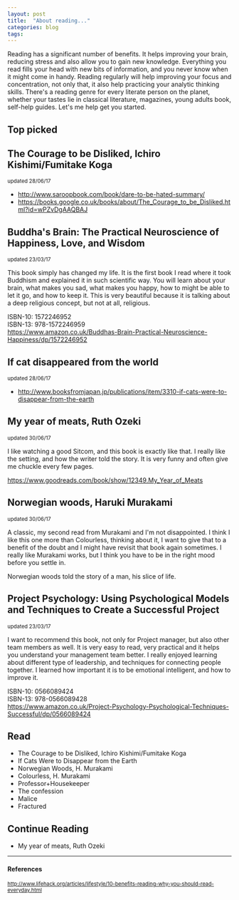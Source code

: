 ```yaml
---
layout: post
title:  "About reading..."
categories: blog
tags:
---
```

Reading has a significant number of benefits. It helps improving your brain, reducing stress and also allow you to gain new knowledge. Everything you read
fills your head with new bits of information, and you never know when it might come in handy. Reading regularly will help improving your focus and concentration, not only that,
it also help practicing your analytic thinking skills. There's a reading genre for every literate person on the planet, whether your tastes lie in classical literature, magazines, young adults book, self-help guides. Let's me help get you started.

## Top picked
## The Courage to be Disliked, Ichiro Kishimi/Fumitake Koga
<small>updated 28/06/17</small>

- <http://www.saroopbook.com/book/dare-to-be-hated-summary/>
- <https://books.google.co.uk/books/about/The_Courage_to_be_Disliked.html?id=wPZvDgAAQBAJ>

## Buddha's Brain: The Practical Neuroscience of Happiness, Love, and Wisdom
<small>updated 23/03/17</small>

This book simply has changed my life. It is the first book I read where it took Buddhism and explained it in such scientific way. You will learn about your brain, what makes you sad, what makes you happy, how to might be able to let it go, and how to keep it. This is very beautiful because it is talking about a deep religious concept, but not at all, religious. 

ISBN-10: 1572246952  
ISBN-13: 978-1572246959  
<https://www.amazon.co.uk/Buddhas-Brain-Practical-Neuroscience-Happiness/dp/1572246952>

## If cat disappeared from the world
<small>updated 28/06/17</small>
- <http://www.booksfromjapan.jp/publications/item/3310-if-cats-were-to-disappear-from-the-earth>

## My year of meats, Ruth Ozeki
<small>updated 30/06/17</small>

I like watching a good Sitcom, and this book is exactly like that. I really like the setting, and how the writer told the story. It is very funny and often give me chuckle every few pages. 

<https://www.goodreads.com/book/show/12349.My_Year_of_Meats>

## Norwegian woods, Haruki Murakami
<small>updated 30/06/17</small>

A classic, my second read from Murakami and I'm not disappointed. I think I like this one more than Colourless, thinking about it, I want to give that to a benefit of the doubt and I might have revisit that book again sometimes. I really like Murakami works, but I think you have to be in the right mood before you settle in.

Norwegian woods told the story of a man, his slice of life. 

## Project Psychology: Using Psychological Models and Techniques to Create a Successful Project
<small>updated 23/03/17</small>

I want to recommend this book, not only for Project manager, but also other team members as well. It is very easy to read, very practical and it helps you understand your management team better. I really enjoyed learning about different type of leadership, and techniques for connecting people together. I learned how important it is to be emotional intelligent, and how to improve it.

ISBN-10: 0566089424  
ISBN-13: 978-0566089428  
<https://www.amazon.co.uk/Project-Psychology-Psychological-Techniques-Successful/dp/0566089424>

## Read
- The Courage to be Disliked, Ichiro Kishimi/Fumitake Koga
- If Cats Were to Disappear from the Earth
- Norwegian Woods, H. Murakami
- Colourless, H. Murakami
- Professor+Housekeeper
- The confession
- Malice
- Fractured

## Continue Reading
- My year of meats, Ruth Ozeki

---
#### References
<small><http://www.lifehack.org/articles/lifestyle/10-benefits-reading-why-you-should-read-everyday.html>
</small>